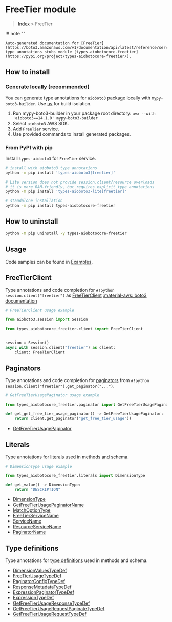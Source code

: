 # FreeTier module

> [Index](../README.md) > FreeTier


!!! note ""

    Auto-generated documentation for [FreeTier](https://boto3.amazonaws.com/v1/documentation/api/latest/reference/services/freetier.html#freetier)
    type annotations stubs module [types-aiobotocore-freetier](https://pypi.org/project/types-aiobotocore-freetier/).

## How to install

### Generate locally (recommended)

You can generate type annotations for `aioboto3` package locally with `mypy-boto3-builder`.
Use [uv](https://docs.astral.sh/uv/getting-started/installation/) for build isolation.

1. Run mypy-boto3-builder in your package root directory: `uvx --with 'aioboto3==14.1.0' mypy-boto3-builder`
1. Select `aioboto3` AWS SDK.
1. Add `FreeTier` service.
1. Use provided commands to install generated packages.



### From PyPI with pip

Install `types-aioboto3` for `FreeTier` service.

```bash
# install with aioboto3 type annotations
python -m pip install 'types-aioboto3[freetier]'

# Lite version does not provide session.client/resource overloads
# it is more RAM-friendly, but requires explicit type annotations
python -m pip install 'types-aioboto3-lite[freetier]'

# standalone installation
python -m pip install types-aiobotocore-freetier
```



## How to uninstall

```bash
python -m pip uninstall -y types-aiobotocore-freetier
```

## Usage

Code samples can be found in [Examples](./usage.md).

## FreeTierClient

Type annotations and code completion for  `#!python session.client("freetier")` as [FreeTierClient](./client.md)
[:material-aws: boto3 documentation](https://boto3.amazonaws.com/v1/documentation/api/latest/reference/services/freetier.html#FreeTier.Client)

```python
# FreeTierClient usage example

from aioboto3.session import Session

from types_aiobotocore_freetier.client import FreeTierClient


session = Session()
async with session.client("freetier") as client:
    client: FreeTierClient
```


## Paginators

Type annotations and code completion for
[paginators](./paginators.md)
from `#!python session.client("freetier").get_paginator("...")`.

```python
# GetFreeTierUsagePaginator usage example

from types_aiobotocore_freetier.paginator import GetFreeTierUsagePaginator

def get_get_free_tier_usage_paginator() -> GetFreeTierUsagePaginator:
    return client.get_paginator("get_free_tier_usage"))
```

- [GetFreeTierUsagePaginator](./paginators.md#getfreetierusagepaginator)








## Literals

Type annotations for [literals](./literals.md) used in methods and schema.

```python
# DimensionType usage example

from types_aiobotocore_freetier.literals import DimensionType

def get_value() -> DimensionType:
    return "DESCRIPTION"
```

- [DimensionType](./literals.md#dimensiontype)
- [GetFreeTierUsagePaginatorName](./literals.md#getfreetierusagepaginatorname)
- [MatchOptionType](./literals.md#matchoptiontype)
- [FreeTierServiceName](./literals.md#freetierservicename)
- [ServiceName](./literals.md#servicename)
- [ResourceServiceName](./literals.md#resourceservicename)
- [PaginatorName](./literals.md#paginatorname)




## Type definitions

Type annotations for [type definitions](./type_defs.md) used in methods and schema.

- [DimensionValuesTypeDef](./type_defs.md#dimensionvaluestypedef)
- [FreeTierUsageTypeDef](./type_defs.md#freetierusagetypedef)
- [PaginatorConfigTypeDef](./type_defs.md#paginatorconfigtypedef)
- [ResponseMetadataTypeDef](./type_defs.md#responsemetadatatypedef)
- [ExpressionPaginatorTypeDef](./type_defs.md#expressionpaginatortypedef)
- [ExpressionTypeDef](./type_defs.md#expressiontypedef)
- [GetFreeTierUsageResponseTypeDef](./type_defs.md#getfreetierusageresponsetypedef)
- [GetFreeTierUsageRequestPaginateTypeDef](./type_defs.md#getfreetierusagerequestpaginatetypedef)
- [GetFreeTierUsageRequestTypeDef](./type_defs.md#getfreetierusagerequesttypedef)

